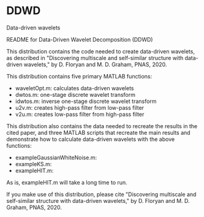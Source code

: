 # DDWD
Data-driven wavelets

README for Data-Driven Wavelet Decomposition (DDWD)

This distribution contains the code needed to create data-driven wavelets, 
as described in "Discovering multiscale and self-similar structure with 
data-driven wavelets," by D. Floryan and M. D. Graham, PNAS, 2020. 

This distribution contains five primary MATLAB functions: 
* waveletOpt.m: calculates data-driven wavelets
* dwtos.m: one-stage discrete wavelet transform
* idwtos.m: inverse one-stage discrete wavelet transform
* u2v.m: creates high-pass filter from low-pass filter
* v2u.m: creates low-pass filter from high-pass filter

This distribution also contains the data needed to recreate the results in 
the cited paper, and three MATLAB scripts that recreate the main results 
and demonstrate how to calculate data-driven wavelets with the above 
functions:
* exampleGaussianWhiteNoise.m: 
* exampleKS.m: 
* exampleHIT.m: 

As is, exampleHIT.m will take a long time to run. 

If you make use of this distribution, please cite "Discovering multiscale 
and self-similar structure with data-driven wavelets," by D. Floryan and 
M. D. Graham, PNAS, 2020. 
